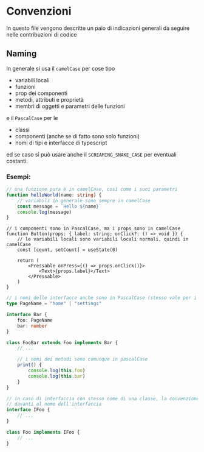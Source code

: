 # Convenzioni

In questo file vengono descritte un paio di indicazioni generali da seguire nelle contribuzioni di
codice

## Naming

In generale si usa il `camelCase` per cose tipo

-   variabili locali
-   funzioni
-   prop dei componenti
-   metodi, attributi e proprietà
-   membri di oggetti e parametri delle funzioni

e il `PascalCase` per le

-   classi
-   componenti (anche se di fatto sono solo funzioni)
-   nomi di tipi e interfacce di typescript

ed se caso si può usare anche il `SCREAMING_SNAKE_CASE` per eventuali costanti.

### Esempi:

```ts
// una funzione pura è in camelCase, così come i suoi parametri
function helloWorld(name: string) {
    // variabili in generale sono sempre in camelCase
    const message = `Hello ${name}`
    console.log(message)
}
```

```tsx
// i componenti sono in PascalCase, ma i props sono in camelCase
function Button(props: { label: string; onClick?: () => void }) {
    // le variabili locali sono variabili locali normali, quindi in camelCase
    const [count, setCount] = useState(0)

    return (
        <Pressable onPress={() => props.onClick()}>
            <Text>{props.label}</Text>
        </Pressable>
    )
}
```

```ts
// i nomi delle interfacce anche sono in PascalCase (stesso vale per i tipi), e i membri sono in camelCase
type PageName = "home" | "settings"

interface Bar {
    foo: PageName
    bar: number
}

class FooBar extends Foo implements Bar {
    // ...

    // i nomi dei metodi sono comunque in pascalCase
    print() {
        console.log(this.foo)
        console.log(this.bar)
    }
}
```

```ts
// in caso di interfaccia con stesso nome di una classe, la convenzione è di mettere la lettera "I"
// davanti al nome dell'interfaccia
interface IFoo {
    // ...
}

class Foo implements IFoo {
    // ...
}
```
